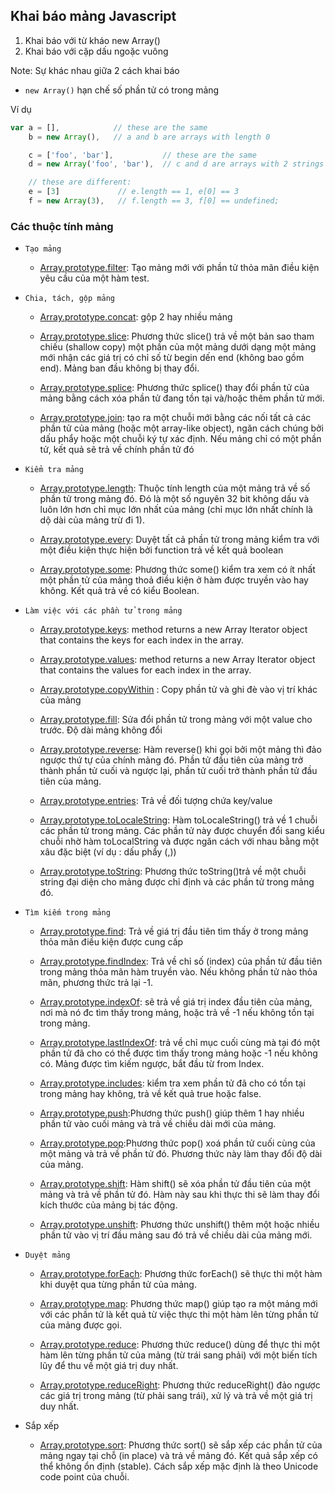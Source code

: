 ## Khai báo mảng Javascript

1. Khai báo với từ kháo new Array()
1. Khai báo với cặp dấu ngoặc vuông

Note: Sự khác nhau giữa 2 cách khai báo

- `new Array()` hạn chế số phần tử có trong mảng

Ví dụ

```js
var a = [],            // these are the same
    b = new Array(),   // a and b are arrays with length 0

    c = ['foo', 'bar'],           // these are the same
    d = new Array('foo', 'bar'),  // c and d are arrays with 2 strings

    // these are different:
    e = [3]             // e.length == 1, e[0] == 3
    f = new Array(3),   // f.length == 3, f[0] == undefined;
```

### Các thuộc tính mảng

- `Tạo mảng`

  - [Array.prototype.filter](https://developer.mozilla.org/vi/docs/Web/JavaScript/Reference/Global_Objects/Array/entries): Tạo mảng mới với phần tử thỏa mãn điều kiện yêu cầu của một hàm test.

- `Chia, tách, gộp mảng`

  - [Array.prototype.concat](https://developer.mozilla.org/vi/docs/Web/JavaScript/Reference/Global_Objects/Array/concat): gộp 2 hay nhiều mảng

  - [Array.prototype.slice](https://developer.mozilla.org/vi/docs/Web/JavaScript/Reference/Global_Objects/Array/slice): Phương thức slice() trả về một bản sao tham chiếu (shallow copy) một phần của một mảng dưới dạng một mảng mới nhận các giá trị có chỉ số từ begin dến end (không bao gồm end). Mảng ban đầu không bị thay đổi.

  - [Array.prototype.splice](https://developer.mozilla.org/vi/docs/Web/JavaScript/Reference/Global_Objects/Array/splice): Phương thức splice() thay đổi phần tử của mảng bằng cách xóa phần tử đang tồn tại và/hoặc thêm phần tử mới.

  - [Array.prototype.join](https://developer.mozilla.org/vi/docs/Web/JavaScript/Reference/Global_Objects/Array/joint): tạo ra một chuỗi mới bằng các nối tất cả các phần tử của mảng (hoặc một array-like object), ngăn cách chúng bởi dấu phẩy hoặc một chuỗi ký tự xác định. Nếu mảng chỉ có một phần tử, kết quả sẽ trả về chính phần tử đó

- `Kiểm tra mảng`

  - [Array.prototype.length](https://developer.mozilla.org/vi/docs/Web/JavaScript/Reference/Global_Objects/Array/%08length): Thuộc tính length của một mảng trả về số phần tử trong mảng đó. Đó là một số nguyên 32 bit không dấu và luôn lớn hơn chỉ mục lớn nhất của mảng (chỉ mục lớn nhất chính là dộ dài của mảng trừ đi 1).

  - [Array.prototype.every](https://developer.mozilla.org/vi/docs/Web/JavaScript/Reference/Global_Objects/Array/every): Duyệt tất cả phần tử trong mảng kiểm tra với một điều kiện thực hiện bởi function trả về kết quả boolean

  - [Array.prototype.some](https://developer.mozilla.org/vi/docs/Web/JavaScript/Reference/Global_Objects/Array/some): Phương thức some() kiểm tra xem có ít nhất một phần tử của mảng thoả điều kiện ở hàm được truyền vào hay không. Kết quả trả về có kiểu Boolean.

- `Làm việc với các phần tử trong mảng`

  - [Array.prototype.keys](https://developer.mozilla.org/vi/docs/Web/JavaScript/Reference/Global_Objects/Array/keys): method returns a new Array Iterator object that contains the keys for each index in the array.

  - [Array.prototype.values](https://developer.mozilla.org/vi/docs/Web/JavaScript/Reference/Global_Objects/Array/values): method returns a new Array Iterator object that contains the values for each index in the array.

  - [Array.prototype.copyWithin](https://developer.mozilla.org/vi/docs/Web/JavaScript/Reference/Global_Objects/Array/copyWithin) : Copy phần tử và ghi đè vào vị trí khác của mảng

  - [Array.prototype.fill](https://developer.mozilla.org/vi/docs/Web/JavaScript/Reference/Global_Objects/Array/every): Sửa đổi phần tử trong mảng với một value cho trước. Độ dài mảng không đổi

  - [Array.prototype.reverse](https://developer.mozilla.org/vi/docs/Web/JavaScript/Reference/Global_Objects/Array/reverse): Hàm reverse() khi gọi bởi một mảng thì đảo ngược thứ tự của chính mảng đó. Phần tử đầu tiên của mảng trở thành phần tử cuối và ngược lại, phần tử cuối trở thành phần tử đầu tiên của mảng.

  - [Array.prototype.entries](https://developer.mozilla.org/vi/docs/Web/JavaScript/Reference/Global_Objects/Array/entries): Trả về đối tượng chứa key/value

  - [Array.prototype.toLocaleString](https://developer.mozilla.org/vi/docs/Web/JavaScript/Reference/Global_Objects/Array/toLocaleString): Hàm toLocaleString() trả về 1 chuỗi các phần tử trong mảng. Các phần tử này được chuyển đổi sang kiểu chuỗi nhờ hàm toLocalString và được ngăn cách với nhau bằng một xâu đặc biệt (ví dụ : dấu phẩy (,))

  - [Array.prototype.toString](https://developer.mozilla.org/vi/docs/Web/JavaScript/Reference/Global_Objects/Array/toString): Phương thức toString()trả về một chuỗi string đại diện cho mảng được chỉ định và các phần tử trong mảng đó.

- `Tìm kiếm trong mảng`

  - [Array.prototype.find](https://developer.mozilla.org/vi/docs/Web/JavaScript/Reference/Global_Objects/Array/find): Trả về giá trị đầu tiên tìm thấy ở trong mảng thỏa mãn điều kiện được cung cấp

  - [Array.prototype.findIndex](https://developer.mozilla.org/vi/docs/Web/JavaScript/Reference/Global_Objects/Array/findIndex): Trả về chỉ số (index) của phần tử đầu tiên trong mảng thỏa mãn hàm truyền vào. Nếu không phần tử nào thỏa mãn, phương thức trả lại -1.

  - [Array.prototype.indexOf](https://developer.mozilla.org/vi/docs/Web/JavaScript/Reference/Global_Objects/Array/indexOf): sẽ trả về giá trị index đầu tiên của mảng, nơi mà nó đc tìm thấy trong mảng, hoặc trả về -1 nếu không tồn tại trong mảng.

  - [Array.prototype.lastIndexOf](https://developer.mozilla.org/vi/docs/Web/JavaScript/Reference/Global_Objects/Array/lastIndexOf): trả về chỉ mục cuối cùng mà tại đó một phần tử đã cho có thể được tìm thấy trong mảng hoặc -1 nếu không có. Mảng được tìm kiếm ngược, bắt đầu từ from Index.

  - [Array.prototype.includes](https://developer.mozilla.org/vi/docs/Web/JavaScript/Reference/Global_Objects/Array/includes): kiểm tra xem phần tử đã cho có tồn tại trong mảng hay không, trả về kết quả true hoặc false.

  - [Array.prototype.push](https://developer.mozilla.org/vi/docs/Web/JavaScript/Reference/Global_Objects/Array/push):Phương thức push() giúp thêm 1 hay nhiều phần tử vào cuối mảng và trả về chiều dài mới của mảng.

  - [Array.prototype.pop](https://developer.mozilla.org/vi/docs/Web/JavaScript/Reference/Global_Objects/Array/pop):Phương thức pop() xoá phần tử cuối cùng của một mảng và trả về phần tử đó. Phương thức này làm thay đổi độ dài của mảng.

  - [Array.prototype.shift](https://developer.mozilla.org/vi/docs/Web/JavaScript/Reference/Global_Objects/Array/shift): Hàm shift() sẽ xóa phần tử đầu tiên của một mảng và trả về phần tử đó. Hàm này sau khi thực thi sẽ làm thay đổi kích thước của mảng bị tác động.

  - [Array.prototype.unshift](https://developer.mozilla.org/vi/docs/Web/JavaScript/Reference/Global_Objects/Array/unshift): Phương thức unshift() thêm một hoặc nhiều phần tử vào vị trí đầu mảng sau đó trả về chiều dài của mảng mới.

* `Duyệt mảng`

  - [Array.prototype.forEach](https://developer.mozilla.org/vi/docs/Web/JavaScript/Reference/Global_Objects/Array/forEach): Phương thức forEach() sẽ thực thi một hàm khi duyệt qua từng phần tử của mảng.

  - [Array.prototype.map](https://developer.mozilla.org/vi/docs/Web/JavaScript/Reference/Global_Objects/Array/map): Phương thức map() giúp tạo ra một mảng mới với các phần tử là kết quả từ việc thực thi một hàm lên từng phần tử của mảng được gọi.

  - [Array.prototype.reduce](https://developer.mozilla.org/vi/docs/Web/JavaScript/Reference/Global_Objects/Array/Reduce): Phương thức reduce() dùng để thực thi một hàm lên từng phần tử của mảng (từ trái sang phải) với một biến tích lũy để thu về một giá trị duy nhất.

  - [Array.prototype.reduceRight](https://developer.mozilla.org/vi/docs/Web/JavaScript/Reference/Global_Objects/Array/Reduce): Phương thức reduceRight() đảo ngược các giá trị trong mảng (từ phải sang trái), xử lý và trả về một giá trị duy nhất.

- Sắp xếp

  - [Array.prototype.sort](https://developer.mozilla.org/vi/docs/Web/JavaScript/Reference/Global_Objects/Array/S%E1%BA%AFp_x%E1%BA%BFp): Phương thức sort() sẽ sắp xếp các phần tử của mảng ngay tại chỗ (in place) và trả về mảng đó. Kết quả sắp xếp có thể không ổn định (stable). Cách sắp xếp mặc định là theo Unicode code point của chuỗi.
